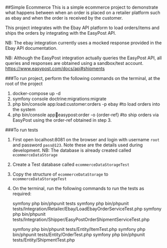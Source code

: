 ##Simple Ecommerce
This is a simple ecommerce project to demonstrate what happens between when an order
is placed on a retailer platform such as ebay and when the order is received by the
customer.

This project integrates with the Ebay API platform to load orders/items and ships the
orders by integrating with the EasyPost API.

NB: The ebay integration currently uses a mocked response provided in the Ebay API
documentation.

NB: Although the EasyPost integration actually queries the EasyPost API, all queries
and responses are obtained using a sandbox/test account.
https://www.easypost.com/docs/api#shipments

###To run project, perform the following commands on the terminal, at the root of the project
1. docker-compose up -d
2. symfony console doctrine:migrations:migrate
3. php bin/console app:load:customer:orders -p ebay #to load orders into the system
4. php bin/console app:ship:easypost:order -o {order-ref} #to ship orders via EasyPost
using the order-ref obtained in step 3.


###To run tests

1. First open localhost:8081 on the browser and login with username `root` and password
`pass@123`. Note these are the details used during development.
NB: The database is already created called `ecommerceDataStorage`
2. Create a Test database called `ecommerceDataStorageTest`
3. Copy the structure of `ecommerceDataStorage` to `ecommerceDataStorageTest`
4. On the terminal, run the following commands to run the tests as required:


    symfony php bin/phpunit tests
    symfony php bin/phpunit tests/Integration/Retailer/Ebay/LoadEbayOrderServiceTest.php
    symfony php bin/phpunit tests/Integration/Shipper/EasyPostOrderShipmentServiceTest.php
    
    symfony php bin/phpunit tests/Entity/ItemTest.php
    symfony php bin/phpunit tests/Entity/OrderTest.php
    symfony php bin/phpunit tests/Entity/ShipmentTest.php